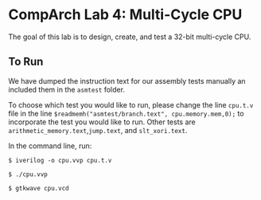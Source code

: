 # CompArch Lab 4: Multi-Cycle CPU

The goal of this lab is to design, create, and test a 32-bit multi-cycle CPU.

## To Run ##

We have dumped the instruction text for our assembly tests manually an included them in the `asmtest` folder.

To choose which test you would like to run, please change the line `cpu.t.v` file in the line `$readmemh("asmtest/branch.text", cpu.memory.mem,0);` to incorporate the test you would like to run. Other tests are `arithmetic_memory.text`,`jump.text`, and `slt_xori.text`.

In the command line, run:

`$ iverilog -o cpu.vvp cpu.t.v`

`$ ./cpu.vvp`

`$ gtkwave cpu.vcd`
